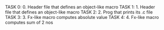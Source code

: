 TASK 0: 0. Header file that defines an object-like macro
TASK 1: 1. Header file that defines an object-like macro
TASK 2: 2. Prog that prints its .c file
TASK 3: 3. Fx-like macro computes absolute value
TASK 4: 4. Fx-like macro computes sum of 2 nos
